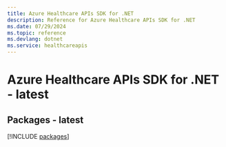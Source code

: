 ```yaml
---
title: Azure Healthcare APIs SDK for .NET
description: Reference for Azure Healthcare APIs SDK for .NET
ms.date: 07/29/2024
ms.topic: reference
ms.devlang: dotnet
ms.service: healthcareapis
---
```

# Azure Healthcare APIs SDK for .NET - latest
## Packages - latest
[!INCLUDE [packages](healthcare-apis-index.md)]